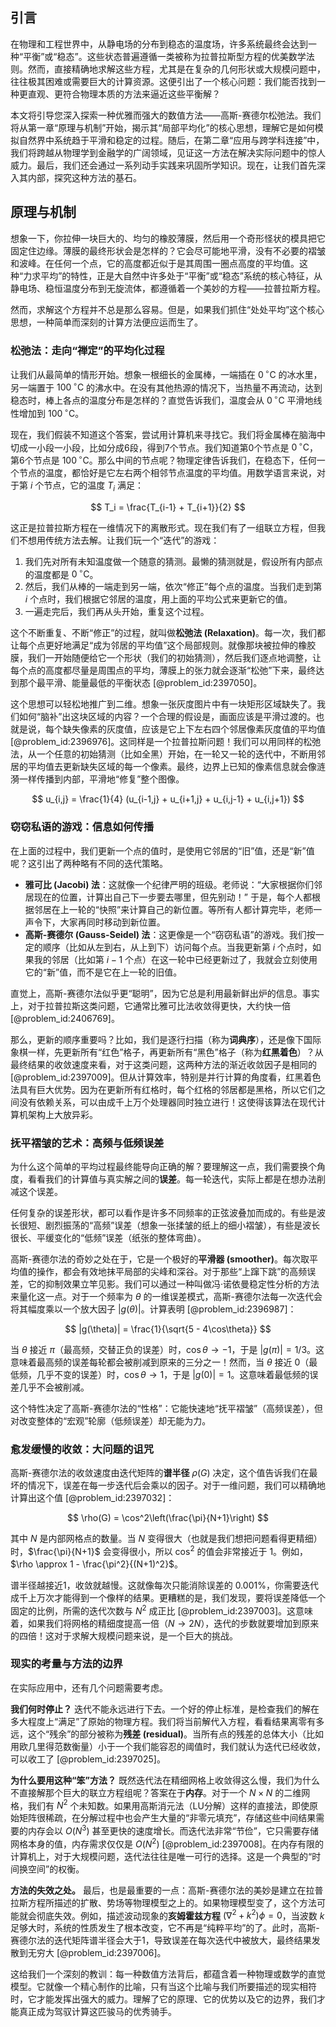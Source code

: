 ## 引言
在物理和工程世界中，从静电场的分布到稳态的温度场，许多系统最终会达到一种“平衡”或“稳态”。这些状态普遍遵循一类被称为拉普拉斯型方程的优美数学法则。然而，直接精确地求解这些方程，尤其是在复杂的几何形状或大规模问题中，往往极其困难或需要巨大的计算资源。这便引出了一个核心问题：我们能否找到一种更直观、更符合物理本质的方法来逼近这些平衡解？

本文将引导您深入探索一种优雅而强大的数值方法——高斯-赛德尔松弛法。我们将从第一章“原理与机制”开始，揭示其“局部平均化”的核心思想，理解它是如何模拟自然界中系统趋于平滑和稳定的过程。随后，在第二章“应用与跨学科连接”中，我们将跨越从物理学到金融学的广阔领域，见证这一方法在解决实际问题中的惊人威力。最后，我们还会通过一系列动手实践来巩固所学知识。现在，让我们首先深入其内部，探究这种方法的基石。

## 原理与机制

想象一下，你拉伸一块巨大的、均匀的橡胶薄膜，然后用一个奇形怪状的模具把它固定住边缘。薄膜的最终形状会是怎样的？它会尽可能地平滑，没有不必要的褶皱和波峰。在任何一个点，它的高度都近似于是其周围一圈点高度的平均值。这种“力求平均”的特性，正是大自然中许多处于“平衡”或“稳态”系统的核心特征，从静电场、稳恒温度分布到无旋流体，都遵循着一个美妙的方程——拉普拉斯方程。

然而，求解这个方程并不总是那么容易。但是，如果我们抓住“处处平均”这个核心思想，一种简单而深刻的计算方法便应运而生了。

### 松弛法：走向“禅定”的平均化过程

让我们从最简单的情形开始。想象一根细长的金属棒，一端插在 $0\,^{\circ}\mathrm{C}$ 的冰水里，另一端置于 $100\,^{\circ}\mathrm{C}$ 的沸水中。在没有其他热源的情况下，当热量不再流动，达到稳态时，棒上各点的温度分布是怎样的？直觉告诉我们，温度会从 $0\,^{\circ}\mathrm{C}$ 平滑地线性增加到 $100\,^{\circ}\mathrm{C}$。

现在，我们假装不知道这个答案，尝试用计算机来寻找它。我们将金属棒在脑海中切成一小段一小段，比如分成6段，得到7个节点。我们知道第0个节点是 $0\,^{\circ}\mathrm{C}$，第6个节点是 $100\,^{\circ}\mathrm{C}$。那么中间的节点呢？物理定律告诉我们，在稳态下，任何一个节点的温度，都恰好是它左右两个相邻节点温度的平均值。用数学语言来说，对于第 $i$ 个节点，它的温度 $T_i$ 满足：

$$
T_i = \frac{T_{i-1} + T_{i+1}}{2}
$$

这正是拉普拉斯方程在一维情况下的离散形式。现在我们有了一组联立方程，但我们不想用传统方法去解。让我们玩一个“迭代”的游戏：

1.  我们先对所有未知温度做一个随意的猜测。最懒的猜测就是，假设所有内部点的温度都是 $0\,^{\circ}\mathrm{C}$。
2.  然后，我们从棒的一端走到另一端，依次“修正”每个点的温度。当我们走到第 $i$ 个点时，我们根据它邻居的温度，用上面的平均公式来更新它的值。
3.  一遍走完后，我们再从头开始，重复这个过程。

这个不断重复、不断“修正”的过程，就叫做**松弛法 (Relaxation)**。每一次，我们都让每个点更好地满足“成为邻居的平均值”这个局部规则。就像那块被拉伸的橡胶膜，我们一开始随便给它一个形状（我们的初始猜测），然后我们逐点地调整，让每个点的高度都尽量是周围点的平均，薄膜上的张力就会逐渐“松弛”下来，最终达到那个最平滑、能量最低的平衡状态 [@problem_id:2397050]。

这个思想可以轻松地推广到二维。想象一张灰度图片中有一块矩形区域缺失了。我们如何“脑补”出这块区域的内容？一个合理的假设是，画面应该是平滑过渡的。也就是说，每个缺失像素的灰度值，应该是它上下左右四个邻居像素灰度值的平均值 [@problem_id:2396976]。这同样是一个拉普拉斯问题！我们可以用同样的松弛法，从一个任意的初始猜测（比如全黑）开始，在一轮又一轮的迭代中，不断用邻居的平均值去更新缺失区域的每一个像素。最终，边界上已知的像素信息就会像涟漪一样传播到内部，平滑地“修复”整个图像。

$$
u_{i,j} = \frac{1}{4} (u_{i-1,j} + u_{i+1,j} + u_{i,j-1} + u_{i,j+1})
$$

### 窃窃私语的游戏：信息如何传播

在上面的过程中，我们更新一个点的值时，是使用它邻居的“旧”值，还是“新”值呢？这引出了两种略有不同的迭代策略。

-   **雅可比 (Jacobi) 法**：这就像一个纪律严明的班级。老师说：“大家根据你们邻居现在的位置，计算出自己下一步要去哪里，但先别动！” 于是，每个人都根据邻居在上一轮的“快照”来计算自己的新位置。等所有人都计算完毕，老师一声令下，大家再同时移动到新位置。
-   **高斯-赛德尔 (Gauss-Seidel) 法**：这更像是一个“窃窃私语”的游戏。我们按一定的顺序（比如从左到右，从上到下）访问每个点。当我更新第 $i$ 个点时，如果我的邻居（比如第 $i-1$ 个点）在这一轮中已经更新过了，我就会立刻使用它的“新”值，而不是它在上一轮的旧值。

直觉上，高斯-赛德尔法似乎更“聪明”，因为它总是利用最新鲜出炉的信息。事实上，对于拉普拉斯这类问题，它通常比雅可比法收敛得更快，大约快一倍 [@problem_id:2406769]。

那么，更新的顺序重要吗？比如，我们是逐行扫描（称为**词典序**），还是像下国际象棋一样，先更新所有“红色”格子，再更新所有“黑色”格子（称为**红黑着色**）？从最终结果的收敛速度来看，对于这类问题，这两种方法的渐近收敛因子是相同的 [@problem_id:2397009]。但从计算效率，特别是并行计算的角度看，红黑着色法具有巨大优势。因为在更新所有红格时，每个红格的邻居都是黑格，所以它们之间没有依赖关系，可以由成千上万个处理器同时独立进行！这使得该算法在现代计算机架构上大放异彩。

### 抚平褶皱的艺术：高频与低频误差

为什么这个简单的平均过程最终能导向正确的解？要理解这一点，我们需要换个角度，看看我们的计算值与真实解之间的**误差**。每一轮迭代，实际上都是在想办法削减这个误差。

任何复杂的误差形状，都可以看作是许多不同频率的正弦波叠加而成的。有些是波长很短、剧烈振荡的“高频”误差（想象一张揉皱的纸上的细小褶皱），有些是波长很长、平缓变化的“低频”误差（纸张的整体弯曲）。

高斯-赛德尔法的奇妙之处在于，它是一个极好的**平滑器 (smoother)**。每次取平均值的操作，都会有效地抹平局部的尖峰和深谷。对于那些“上蹿下跳”的高频误差，它的抑制效果立竿见影。我们可以通过一种叫做冯·诺依曼稳定性分析的方法来量化这一点。对于一个频率为 $\theta$ 的一维误差模式，高斯-赛德尔法每一次迭代会将其幅度乘以一个放大因子 $|g(\theta)|$。计算表明 [@problem_id:2396987]：

$$
|g(\theta)| = \frac{1}{\sqrt{5 - 4\cos\theta}}
$$

当 $\theta$ 接近 $\pi$（最高频，交替正负的误差）时，$\cos\theta \to -1$，于是 $|g(\pi)| = 1/3$。这意味着最高频的误差每轮都会被削减到原来的三分之一！然而，当 $\theta$ 接近 $0$（最低频，几乎不变的误差）时，$\cos\theta \to 1$，于是 $|g(0)| = 1$。这意味着最低频的误差几乎不会被削减。

这个特性决定了高斯-赛德尔法的“性格”：它能快速地“抚平褶皱”（高频误差），但对改变整体的“宏观”轮廓（低频误差）却无能为力。

### 愈发缓慢的收敛：大问题的诅咒

高斯-赛德尔法的收敛速度由迭代矩阵的**谱半径** $\rho(G)$ 决定，这个值告诉我们在最坏的情况下，误差在每一步迭代后会乘以的因子。对于一维问题，我们可以精确地计算出这个值 [@problem_id:2397032]：

$$
\rho(G) = \cos^2\left(\frac{\pi}{N+1}\right)
$$

其中 $N$ 是内部网格点的数量。当 $N$ 变得很大（也就是我们想把问题看得更精细）时，$\frac{\pi}{N+1}$ 会变得很小，所以 $\cos^2$ 的值会非常接近于 $1$。例如，$\rho \approx 1 - \frac{\pi^2}{(N+1)^2}$。

谱半径越接近1，收敛就越慢。这就像每次只能消除误差的 $0.001\%$，你需要迭代成千上万次才能得到一个像样的结果。更糟糕的是，我们发现，要将误差降低一个固定的比例，所需的迭代次数与 $N^2$ 成正比 [@problem_id:2397003]。这意味着，如果我们将网格的精细度提高一倍（$N \to 2N$），迭代的步数就要增加到原来的四倍！这对于求解大规模问题来说，是一个巨大的挑战。

### 现实的考量与方法的边界

在实际应用中，还有几个问题需要考虑。

**我们何时停止？** 迭代不能永远进行下去。一个好的停止标准，是检查我们的解在多大程度上“满足”了原始的物理方程。我们将当前解代入方程，看看结果离零有多远，这个“残余”的部分被称为**残差 (residual)**。当所有点的残差的总体大小（比如用欧几里得范数衡量）小于一个我们能容忍的阈值时，我们就认为迭代已经收敛，可以收工了 [@problem_id:2397025]。

**为什么要用这种“笨”方法？** 既然迭代法在精细网格上收敛得这么慢，我们为什么不直接解那个巨大的联立方程组呢？答案在于**内存**。对于一个 $N \times N$ 的二维网格，我们有 $N^2$ 个未知数。如果用高斯消元法（LU分解）这样的直接法，即使原始矩阵很稀疏，在分解过程中也会产生大量的“非零元填充”，存储这些中间结果需要的内存会以 $O(N^3)$ 甚至更快的速度增长。而迭代法非常“节俭”，它只需要存储网格本身的值，内存需求仅仅是 $O(N^2)$ [@problem_id:2397008]。在内存有限的计算机上，对于大规模问题，迭代法往往是唯一可行的选择。这是一个典型的“时间换空间”的权衡。

**方法的失效之处。** 最后，也是最重要的一点：高斯-赛德尔法的美妙是建立在拉普拉斯方程所描述的扩散、势场等物理模型之上的。如果物理模型变了，这个方法可能就会彻底失效。例如，描述波动现象的**亥姆霍兹方程** $(\nabla^2 + k^2)\phi = 0$，当波数 $k$ 足够大时，系统的性质发生了根本改变，它不再是“纯粹平均”的了。此时，高斯-赛德尔法的迭代矩阵谱半径会大于1，导致误差在每次迭代中被放大，最终结果发散到无穷大 [@problem_id:2397006]。

这给我们一个深刻的教训：每一种数值方法背后，都蕴含着一种物理或数学的直觉模型。它就像一个精心制作的比喻，只有当这个比喻与我们所要描述的现实相符时，它才能发挥出强大的威力。理解了它的原理、它的优势以及它的边界，我们才能真正成为驾驭计算这匹骏马的优秀骑手。